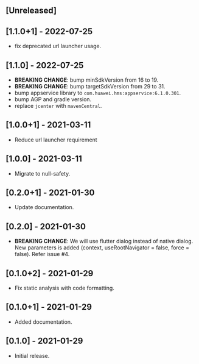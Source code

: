 ## [Unreleased]

## [1.1.0+1] - 2022-07-25

- fix deprecated url launcher usage.

## [1.1.0] - 2022-07-25

- **BREAKING CHANGE**: bump minSdkVersion from 16 to 19.
- **BREAKING CHANGE**: bump targetSdkVersion from 29 to 31.
- bump appservice library to `com.huawei.hms:appservice:6.1.0.301`.
- bump AGP and gradle version.
- replace `jcenter` with `mavenCentral`.

## [1.0.0+1] - 2021-03-11

- Reduce url launcher requirement

## [1.0.0] - 2021-03-11

- Migrate to null-safety.

## [0.2.0+1] - 2021-01-30

- Update documentation.

## [0.2.0] - 2021-01-30

- **BREAKING CHANGE**: We will use flutter dialog instead of native dialog. New parameters is added (context, useRootNavigator = false, force = false). Refer issue #4.

## [0.1.0+2] - 2021-01-29

- Fix static analysis with code formatting.

## [0.1.0+1] - 2021-01-29

- Added documentation.

## [0.1.0] - 2021-01-29

- Initial release.
